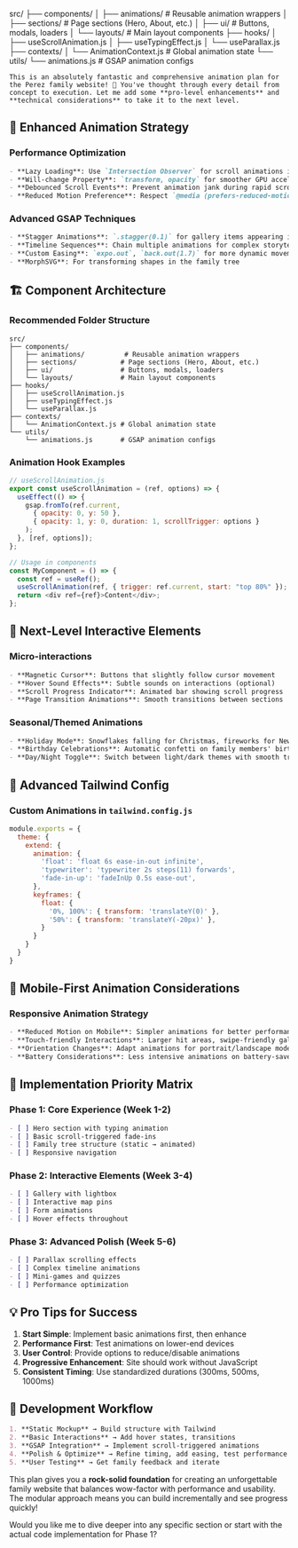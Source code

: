 src/
├── components/
│   ├── animations/          # Reusable animation wrappers
│   ├── sections/           # Page sections (Hero, About, etc.)
│   ├── ui/                 # Buttons, modals, loaders
│   └── layouts/            # Main layout components
├── hooks/
│   ├── useScrollAnimation.js
│   ├── useTypingEffect.js
│   └── useParallax.js
├── contexts/
│   └── AnimationContext.js # Global animation state
└── utils/
    └── animations.js       # GSAP animation configs





    This is an absolutely fantastic and comprehensive animation plan for the Perez family website! 🚀 You've thought through every detail from concept to execution. Let me add some **pro-level enhancements** and **technical considerations** to take it to the next level.

## 🎯 **Enhanced Animation Strategy**

### **Performance Optimization**
```markdown
- **Lazy Loading**: Use `Intersection Observer` for scroll animations instead of constant listeners
- **Will-change Property**: `transform, opacity` for smoother GPU acceleration
- **Debounced Scroll Events**: Prevent animation jank during rapid scrolling
- **Reduced Motion Preference**: Respect `@media (prefers-reduced-motion)` for accessibility
```

### **Advanced GSAP Techniques**
```markdown
- **Stagger Animations**: `.stagger(0.1)` for gallery items appearing in sequence
- **Timeline Sequences**: Chain multiple animations for complex storytelling
- **Custom Easing**: `expo.out`, `back.out(1.7)` for more dynamic movements
- **MorphSVG**: For transforming shapes in the family tree
```

## 🏗️ **Component Architecture**

### **Recommended Folder Structure**
```
src/
├── components/
│   ├── animations/          # Reusable animation wrappers
│   ├── sections/           # Page sections (Hero, About, etc.)
│   ├── ui/                 # Buttons, modals, loaders
│   └── layouts/            # Main layout components
├── hooks/
│   ├── useScrollAnimation.js
│   ├── useTypingEffect.js
│   └── useParallax.js
├── contexts/
│   └── AnimationContext.js # Global animation state
└── utils/
    └── animations.js       # GSAP animation configs
```

### **Animation Hook Examples**
```javascript
// useScrollAnimation.js
export const useScrollAnimation = (ref, options) => {
  useEffect(() => {
    gsap.fromTo(ref.current, 
      { opacity: 0, y: 50 },
      { opacity: 1, y: 0, duration: 1, scrollTrigger: options }
    );
  }, [ref, options]);
};

// Usage in components
const MyComponent = () => {
  const ref = useRef();
  useScrollAnimation(ref, { trigger: ref.current, start: "top 80%" });
  return <div ref={ref}>Content</div>;
};
```

## 🌟 **Next-Level Interactive Elements**

### **Micro-interactions**
```markdown
- **Magnetic Cursor**: Buttons that slightly follow cursor movement
- **Hover Sound Effects**: Subtle sounds on interactions (optional)
- **Scroll Progress Indicator**: Animated bar showing scroll progress
- **Page Transition Animations**: Smooth transitions between sections
```

### **Seasonal/Themed Animations**
```markdown
- **Holiday Mode**: Snowflakes falling for Christmas, fireworks for New Year
- **Birthday Celebrations**: Automatic confetti on family members' birthdays
- **Day/Night Toggle**: Switch between light/dark themes with smooth transition
```

## 🎨 **Advanced Tailwind Config**

### **Custom Animations in `tailwind.config.js`**
```javascript
module.exports = {
  theme: {
    extend: {
      animation: {
        'float': 'float 6s ease-in-out infinite',
        'typewriter': 'typewriter 2s steps(11) forwards',
        'fade-in-up': 'fadeInUp 0.5s ease-out',
      },
      keyframes: {
        float: {
          '0%, 100%': { transform: 'translateY(0)' },
          '50%': { transform: 'translateY(-20px)' },
        }
      }
    }
  }
}
```

## 📱 **Mobile-First Animation Considerations**

### **Responsive Animation Strategy**
```markdown
- **Reduced Motion on Mobile**: Simpler animations for better performance
- **Touch-friendly Interactions**: Larger hit areas, swipe-friendly galleries
- **Orientation Changes**: Adapt animations for portrait/landscape modes
- **Battery Considerations**: Less intensive animations on battery-saver mode
```

## 🚀 **Implementation Priority Matrix**

### **Phase 1: Core Experience** (Week 1-2)
```markdown
- [ ] Hero section with typing animation
- [ ] Basic scroll-triggered fade-ins
- [ ] Family tree structure (static → animated)
- [ ] Responsive navigation
```

### **Phase 2: Interactive Elements** (Week 3-4)
```markdown
- [ ] Gallery with lightbox
- [ ] Interactive map pins
- [ ] Form animations
- [ ] Hover effects throughout
```

### **Phase 3: Advanced Polish** (Week 5-6)
```markdown
- [ ] Parallax scrolling effects
- [ ] Complex timeline animations
- [ ] Mini-games and quizzes
- [ ] Performance optimization
```

## 💡 **Pro Tips for Success**

1. **Start Simple**: Implement basic animations first, then enhance
2. **Performance First**: Test animations on lower-end devices
3. **User Control**: Provide options to reduce/disable animations
4. **Progressive Enhancement**: Site should work without JavaScript
5. **Consistent Timing**: Use standardized durations (300ms, 500ms, 1000ms)

## 🔧 **Development Workflow**

```markdown
1. **Static Mockup** → Build structure with Tailwind
2. **Basic Interactions** → Add hover states, transitions
3. **GSAP Integration** → Implement scroll-triggered animations
4. **Polish & Optimize** → Refine timing, add easing, test performance
5. **User Testing** → Get family feedback and iterate
```

This plan gives you a **rock-solid foundation** for creating an unforgettable family website that balances wow-factor with performance and usability. The modular approach means you can build incrementally and see progress quickly!

Would you like me to dive deeper into any specific section or start with the actual code implementation for Phase 1?